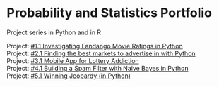 # Probability and Statistics Portfolio
 Project series in Python and in R
 
 Project: [#1.1 Investigating Fandango Movie Ratings in Python](https://github.com/emmanguyen102/Probability-and-Statistics-Portfolio/blob/master/%231.1%20Investigating%20Fandango%20Movie%20Ratings%20in%20Python.ipynb)
 <br>
 Project: [#2.1 Finding the best markets to advertise in with Python](https://github.com/emmanguyen102/Probability-and-Statistics-Portfolio/blob/master/%232.1%20Finding%20the%20best%20markets%20to%20advertise%20in%20with%20Python.ipynb)
 <br>
 Project: [#3.1 Mobile App for Lottery Addiction](https://github.com/emmanguyen102/Probability-and-Statistics-Portfolio/blob/master/%233.1%20Mobile%20App%20for%20Lottery%20Addiction%20in%20Python.ipynb)
 <br>
Project: [#4.1 Building a Spam Filter with Naive Bayes in Python]()
 <br>
Project: [#5.1 Winning Jeopardy (in Python)]()
 <br>
